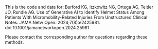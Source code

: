 This is the code and data for:
Burford KG, Itzkowitz NG, Ortega AG, Teitler JO, Rundle AG. Use of Generative AI to Identify Helmet Status Among Patients With Micromobility-Related Injuries From Unstructured Clinical Notes. JAMA Netw Open. 2024;7(8):e2425981. doi:10.1001/jamanetworkopen.2024.25981

Please contact the corresponding author for questions regarding these methods. 

